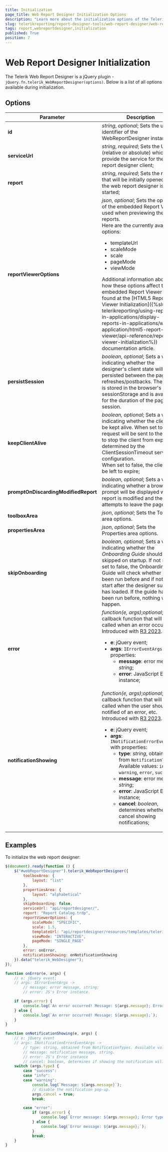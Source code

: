 ```yaml
---
title: Initialization
page_title: Web Report Designer Initialization Options
description: "Learn more about the initialization options of the Telerik Web Report Designer and how to configure them."
slug: telerikreporting/report-designer-tools/web-report-designer/web-report-designer-initialization
tags: report,webreportdesigner,initialization
published: True
position: 7
---
```


<style>
table th:first-of-type {
	width: 28%;
}
table th:nth-of-type(2) {
	width: 72%;
}
</style>

# Web Report Designer Initialization

The Telerik Web Report Designer is a jQuery plugin - `jQuery.fn.telerik_WebReportDesigner(options)`. Below is a list of all options available during initialization.

## Options

| Parameter | Description |
| ------ | ------ |
| __id__ | *string*, *optional*; Sets the unique identifier of the WebReportDesigner instance;|
| __serviceUrl__ | *string*, *required*; Sets the URL (relative or absolute) which will provide the service for the web report designer client;|
| __report__ | *string*, *required*; Sets the report that will be initially opened when the web report designer is started;|
| __reportViewerOptions__ | *json*, *optional*; Sets the options of the embedded Report Viewer used when previewing the reports.<br />Here are the currently available options:<ul><li>templateUrl</li><li>scaleMode</li><li>scale</li><li>pageMode</li><li>viewMode</li></ul>Additional information about how these options affect the embedded Report Viewer can be found at the [HTML5 Report Viewer Initialization]({%slug telerikreporting/using-reports-in-applications/display-reports-in-applications/web-application/html5-report-viewer/api-reference/report-viewer-initialization%}) documentation article. |
| __persistSession__ | *boolean*, *optional*;  Sets a value indicating whether the designer's client state will be persisted between the page refreshes/postbacks. The state is stored in the browser's sessionStorage and is available for the duration of the page session.
| __keepClientAlive__ | *boolean, optional*; Sets a value indicating whether the client will be kept alive. When set to true a request will be sent to the server to stop the client from expiring, determined by the ClientSessionTimeout server configuration. <br/> When set to false, the client will be left to expire;|
| __promptOnDiscardingModifiedReport__ | *boolean*, *optional*; Sets a value indicating whether a browser prompt will be displayed when a report is modified and the user attempts to leave the page.|
| __toolboxArea__ | *json*, *optional*; Sets the Toolbox area options.|
| __propertiesArea__ | *json*, *optional*; Sets the Properties area options.|
| __skipOnboarding__ | *boolean, optional*; Sets a value indicating whether the _Onboarding Guide_ should be skipped on startup. If not set or set to false, the Onboarding Guide will check whether it has been run before and if not, it will start after the designer surface has loaded. If the guide has been run before, nothing will happen.|
| __error__ | *function(e, args)*;*optional*; A callback function that will be called when an error occurs. Introduced with [R3 2023](https://www.telerik.com/support/whats-new/reporting/release-history/progress-telerik-reporting-r3-2023-17-2-23-1010).<ul><li>__e__: jQuery event;</li><li>__args__: `IErrorEventArgs` with properties:<ul><li>__message__: error message, *string*;</li><li>__error__: JavaScript Error instance;</li></ul></li></ul>|
| __notificationShowing__ | *function(e, args)*;*optional*; A callback function that will be called when the user should be notified of an error, etc. Introduced with [R3 2023](https://www.telerik.com/support/whats-new/reporting/release-history/progress-telerik-reporting-r3-2023-17-2-23-1010).<ul><li>__e__: jQuery event;</li><li>__args__: `INotificationErrorEventArgs` with properties:<ul><li>__type__: *string*, obtained from `NotificationTypes`. Available values: `info`, `warning`, `error`, `success`</li><li>__message__: error message, *string*;</li><li>__error__: JavaScript Error instance;</li><li>__cancel__: *boolean*, determines whether to cancel showing  notifications;</li></ul></li></ul>|

## Examples

To initialize the web report designer:

````JavaScript
$(document).ready(function () {
	$("#webReportDesigner").telerik_WebReportDesigner({
		toolboxArea: {
			layout: "list"
		},
		propertiesArea: {
			layout: "alphabetical" 
		},
		skipOnboarding: false,
		serviceUrl: "api/reportdesigner/",
		report: "Report Catalog.trdp",
		reportViewerOptions: {
			scaleMode: "SPECIFIC",
			scale: 1.5,
			templateUrl: "api/reportdesigner/resources/templates/telerikReportViewerTemplate.html/",
			viewMode: "INTERACTIVE",
			pageMode: "SINGLE_PAGE"
		},
		error: onError,
		notificationShowing: onNotificationShowing
	}).data("telerik_WebDesigner");
});

function onError(e, args) {
	// e: jQuery event;
	// args: IErrorEventArgs ->
		// message: error message, string;
		// error: JS's Error instance.

	if (args.error) {
		console.log(`An error occurred! Message: ${args.message}; Error type: ${args.error.constructor.name}`);
	} else {
		console.log(`An error occurred! Message: ${args.message};`);
	}
}

function onNotificationShowing(e, args) {
	// e: jQuery event
	// args: INotificationErrorEventArgs ->
		// type: string, obtained from NotificationTypes. Available values: info, warning, error, success
		// message: notification message, string.
		// error: JS's Error instance
		// cancel: boolean, determines if showing the notification will be canceled.
	switch (args.type) {
		case "success":
		case "info":
		case "warning":
			console.log(`Message: ${args.message}`);
			// disable the notification pop-up.
			args.cancel = true;
			break;

		case "error":
			if (args.error) {
				console.log(`Error message: ${args.message}; Error type: ${args.error.constructor.name}`);
			} else {
				console.log(`Error message: ${args.message};`);
			}
			break;
	}
}
````


